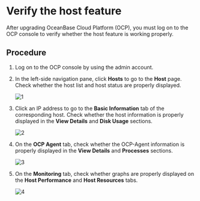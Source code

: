 # Verify the host feature

After upgrading OceanBase Cloud Platform (OCP), you must log on to the OCP console to verify whether the host feature is working properly.

## Procedure

1. Log on to the OCP console by using the admin account.

2. In the left-side navigation pane, click **Hosts** to go to the **Host** page. Check whether the host list and host status are properly displayed.

   ![1](https://obbusiness-private.oss-cn-shanghai.aliyuncs.com/doc/img/ocp/420/420-en/%E4%B8%BB%E6%9C%BA.png)

3. Click an IP address to go to the **Basic Information** tab of the corresponding host. Check whether the host information is properly displayed in the **View Details** and **Disk Usage** sections.

   ![2](https://obbusiness-private.oss-cn-shanghai.aliyuncs.com/doc/img/ocp/420/420-en/%E4%B8%BB%E6%9C%BA%E8%AF%A6%E6%83%85%E9%A1%B5.png)

4. On the **OCP Agent** tab, check whether the OCP-Agent information is properly displayed in the **View Details** and **Processes** sections.

   ![3](https://obbusiness-private.oss-cn-shanghai.aliyuncs.com/doc/img/ocp/420/420-en/%E8%BF%9B%E7%A8%8B%E5%88%97%E8%A1%A8.png)

5. On the **Monitoring** tab, check whether graphs are properly displayed on the **Host Performance** and **Host Resources** tabs.

   ![4](https://obbusiness-private.oss-cn-shanghai.aliyuncs.com/doc/img/ocp/420/420-en/%E4%B8%BB%E6%9C%BA%E6%80%A7%E8%83%BD.png)
